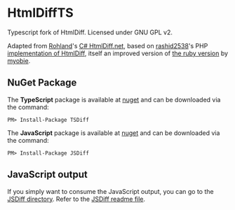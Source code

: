 # HtmlDiffTS
Typescript fork of HtmlDiff. Licensed under GNU GPL v2.

Adapted from [Rohland](https://github.com/Rohland)'s [C# HtmlDiff.net](https://github.com/Rohland/htmldiff.net), based on [rashid2538](https://github.com/rashid2538)'s PHP [implementation of HtmlDiff](https://github.com/rashid2538/php-htmldiff), itself an improved version of [the ruby version](https://github.com/myobie/htmldiff) by [myobie](https://github.com/myobie).

## NuGet Package

The **TypeScript** package is available at [nuget](https://www.nuget.org/packages/TSDiff/) and can be downloaded via the command:

    PM> Install-Package TSDiff

The **JavaScript** package is available at [nuget](https://www.nuget.org/packages/JSDiff/) and can be downloaded via the command:

    PM> Install-Package JSDiff

## JavaScript output

If you simply want to consume the JavaScript output, you can go to the [JSDiff directory](JSDiff). Refer to the [JSDiff readme file](JSDiff/README.md).

